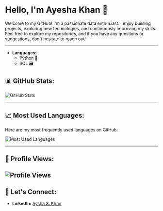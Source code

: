# Hello, I'm Ayesha Khan 👋

Welcome to my GitHub! I'm a passionate data enthusiast. I enjoy building projects, exploring new technologies, and continuously improving my skills. Feel free to explore my repositories, and if you have any questions or suggestions, don't hesitate to reach out!

---

- **Languages:**
  - Python 🐍
  - SQL 🗃️

## 📊 GitHub Stats:
![GitHub Stats](https://github-readme-stats.vercel.app/api?username=Aysha-skhan&show_icons=true&hide_title=true&hide=prs&count_private=true&hide_rank=true&theme=radical)

---

## 📈 Most Used Languages:

Here are my most frequently used languages on GitHub:

![Most Used Languages](https://github-readme-stats.vercel.app/api/top-langs/?username=Aysha-skhan&layout=compact&theme=radical)

---

## 👀 Profile Views:

![Profile Views](https://img.shields.io/badge/Profile%20Views-100-blue)
---

## 📍 Let's Connect:

- **LinkedIn:** [Aysha S. Khan](https://www.linkedin.com/in/ayesha-khan-018171273)



<!---
Aysha-skhan/Aysha-skhan is a ✨ special ✨ repository because its `README.md` (this file) appears on your GitHub profile.
You can click the Preview link to take a look at your changes.
--->
